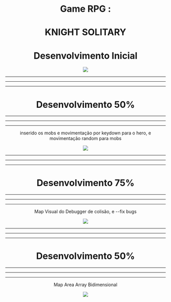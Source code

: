 



<div align="center" >

  
# Game RPG : <h1>KNIGHT SOLITARY </h1>
   

<h1>Desenvolvimento Inicial</h1>

<img src="https://user-images.githubusercontent.com/78341732/167279705-7da0649a-f3d5-45c8-a2bd-f3a2fd22e0e9.png" />


<hr/>
<hr/>
<hr/>
<h1>Desenvolvimento 50%</h1>
 <hr/>
<hr/>
<hr/>
  
<p>inserido os mobs e movimentação por keydown para o hero, e movimentação random para mobs</p>

<img src="https://user-images.githubusercontent.com/78341732/167310759-9c7776c0-9378-4605-94e3-86f8a7bf7a66.gif" />


<hr/>
<hr/>
<hr/>
<h1>Desenvolvimento 75%</h1>
<hr/>
<hr/>
<hr/>
  
<p>Map Visual do Debugger de colisão, e --fix bugs </p>

<img src="https://user-images.githubusercontent.com/78341732/167310759-9c7776c0-9378-4605-94e3-86f8a7bf7a66.gif" />
  
  
<hr/>
<hr/>
<hr/>
 <h1>Desenvolvimento 50%</h1>
 <hr/>
<hr/>
<hr/>
  
<p>Map Area Array Bidimensional</p>
<img src="https://user-images.githubusercontent.com/78341732/167310759-9c7776c0-9378-4605-94e3-86f8a7bf7a66.gif" />
</div>
